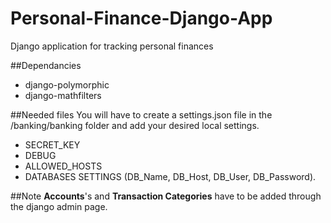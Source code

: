 # Personal-Finance-Django-App
Django application for tracking personal finances

##Dependancies
- django-polymorphic
- django-mathfilters

##Needed files
You will have to create a settings.json file in the /banking/banking folder and add your desired local settings.
- SECRET_KEY
- DEBUG
- ALLOWED_HOSTS
- DATABASES SETTINGS (DB_Name, DB_Host, DB_User, DB_Password).

##Note
**Accounts**'s and **Transaction Categories** have to be added through the django admin page.
